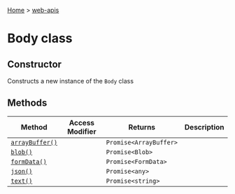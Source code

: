 <!-- docId=web-apis.body -->

[Home](./index.md) &gt; [web-apis](./web-apis.md)

# Body class


## Constructor

Constructs a new instance of the `Body` class

## Methods

|  Method | Access Modifier | Returns | Description |
|  --- | --- | --- | --- |
|  [`arrayBuffer()`](./web-apis.body.arraybuffer.md) |  | `Promise<ArrayBuffer>` |  |
|  [`blob()`](./web-apis.body.blob.md) |  | `Promise<Blob>` |  |
|  [`formData()`](./web-apis.body.formdata.md) |  | `Promise<FormData>` |  |
|  [`json()`](./web-apis.body.json.md) |  | `Promise<any>` |  |
|  [`text()`](./web-apis.body.text.md) |  | `Promise<string>` |  |

